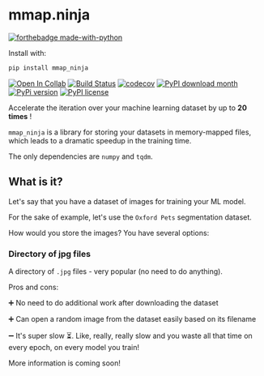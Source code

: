 # mmap.ninja

[![forthebadge made-with-python](http://ForTheBadge.com/images/badges/made-with-python.svg)](https://www.python.org/)

Install with:

```bash
pip install mmap_ninja
```

[![Open In Collab](https://colab.research.google.com/assets/colab-badge.svg)](https://colab.research.google.com/drive/1-WMtVyfxx2aUMeV7vlG48Ia27-5cxnrS?usp=sharing)
[![Build Status](https://app.travis-ci.com/hristo-vrigazov/mmap.ninja.svg?branch=master)](https://app.travis-ci.com/hristo-vrigazov/mmap.ninja)
[![codecov](https://codecov.io/gh/hristo-vrigazov/mmap.ninja/branch/master/graph/badge.svg?token=YUCO0KJONB)](https://codecov.io/gh/hristo-vrigazov/mmap.ninja)
[![PyPI download month](https://img.shields.io/pypi/dm/mmap_ninja.svg)](https://pypi.python.org/pypi/mmap_ninja/)
[![PyPi version](https://badgen.net/pypi/v/mmap_ninja/)](https://pypi.com/project/mmap_ninja)
[![PyPI license](https://img.shields.io/pypi/l/mmap_ninja.svg)](https://pypi.python.org/pypi/mmap_ninja/)

Accelerate the iteration over your machine learning dataset by up to **20 times** !

`mmap_ninja` is a library for storing your datasets in memory-mapped files,
which leads to a dramatic speedup in the training time.

The only dependencies are `numpy` and `tqdm`.

## What is it?

Let's say that you have a dataset of images for training your ML model.

For the sake of example, let's use the `Oxford Pets` segmentation dataset.

How would you store the images? You have several options:


### Directory of jpg files

A directory of `.jpg` files - very popular (no need to do anything).

Pros and cons:

:heavy_plus_sign: No need to do additional work after downloading the dataset

:heavy_plus_sign: Can open a random image from the dataset easily based on its filename

:heavy_minus_sign: It's super slow :hourglass_flowing_sand:. Like, really, 
really slow and you waste all that time on every epoch, on every model you train!

More information is coming soon!

